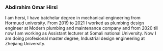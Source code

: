 ### Abdirahim Omar Hirsi 
I am hersi, I have batchelar degree in mechanical engineering from Hormuud university. From 2019 to 2021 I worked as plumbing design engineer at Modern plumbing and maintenance company and from 2020 till now I am working as Assistant lecturer at Somali national University. Now I am doing profesional master degree, Industrial design engineering at Zhejiang University.